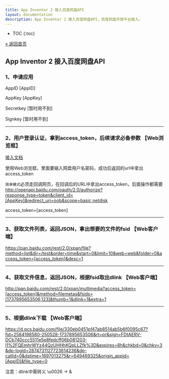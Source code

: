 ```yaml
---
title: App Inventor 2 接入百度网盘API
layout: documentation
description: App Inventor 2 接入百度网盘API，百度网盘开放平台接入。
---
```


* TOC
{:toc}

[&laquo; 返回首页](index.html)

## App Inventor 2 接入百度网盘API

### 1、申请应用

AppID [AppID]

AppKey [AppKey]

Secretkey [暂时用不到]

Signkey [暂时用不到]

***
### 2、用户登录认证，拿到access_token，后续请求必备参数 【Web浏览框】

[接入文档](https://pan.baidu.com/union/document/basic)

使用Web浏览框，里面要输入网盘用户名密码，成功后返回的url中拿出access_token

`简单模式`必须走回调网页，在回调后的URL中拿出access_token，后面操作都需要
http://openapi.baidu.com/oauth/2.0/authorize?response_type=token&client_id=[AppKey]&redirect_uri=oob&scope=basic,netdisk

access_token=[access_token]

***
### 3、获取文件列表，返回JSON，拿出想要的文件的fsid 【Web客户端】
https://pan.baidu.com/rest/2.0/xpan/file?method=list&dir=/test&order=time&start=0&limit=10&web=web&folder=0&access_token=[access_token]&desc=1

***
### 4、获取文件信息，返回JSON，根据fsid取出dlink 【Web客户端】
http://pan.baidu.com/rest/2.0/xpan/multimedia?access_token=[access_token]&method=filemetas&fsids=[1737895653506,123]&thumb=1&dlink=1&extra=1

***
### 5、根据dlink下载 【Web客户端】
https://d.pcs.baidu.com/file/330eb0451pf47ab8514ab5b6f0095c67?fid=2584198580-250528-1737895653506&rt=pr&sign=FDtAERV-DCb740ccc5511e5e8fedcff06b081203-l1%2FQEmhrWYz44QzUHHhKQpLLZfk%3D&expires=8h&chkbd=0&chkv=3&dp-logid=2874731127723614236&dp-callid=0&dstime=1697013275&r=649469325&origin_appid=[AppID]&file_type=0

注意：dlink中需转义   \u0026  ->  &
